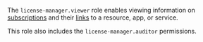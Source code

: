 The `license-manager.viewer` role enables viewing information on [subscriptions](../../marketplace/concepts/users/subscription.md) and their [links](../../marketplace/operations/users/lock-subscription.md) to a resource, app, or service.

This role also includes the `license-manager.auditor` permissions.
